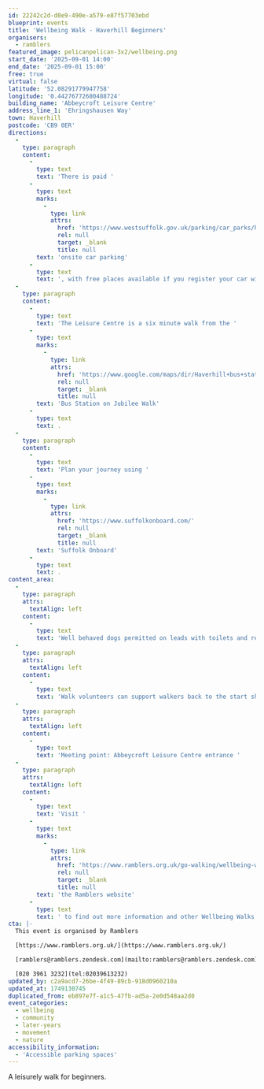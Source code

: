 ```yaml
---
id: 22242c2d-d0e9-490e-a579-e87f57703ebd
blueprint: events
title: 'Wellbeing Walk - Haverhill Beginners'
organisers:
  - ramblers
featured_image: pelicanpelican-3x2/wellbeing.png
start_date: '2025-09-01 14:00'
end_date: '2025-09-01 15:00'
free: true
virtual: false
latitude: '52.08291779947758'
longitude: '0.44276772680488724'
building_name: 'Abbeycroft Leisure Centre'
address_line_1: 'Ehringshausen Way'
town: Haverhill
postcode: 'CB9 0ER'
directions:
  -
    type: paragraph
    content:
      -
        type: text
        text: 'There is paid '
      -
        type: text
        marks:
          -
            type: link
            attrs:
              href: 'https://www.westsuffolk.gov.uk/parking/car_parks/haverhill-car-parks.cfm'
              rel: null
              target: _blank
              title: null
        text: 'onsite car parking'
      -
        type: text
        text: ', with free places available if you register your car with the walk leaders.'
  -
    type: paragraph
    content:
      -
        type: text
        text: 'The Leisure Centre is a six minute walk from the '
      -
        type: text
        marks:
          -
            type: link
            attrs:
              href: 'https://www.google.com/maps/dir/Haverhill+bus+station,+Haverhill+CB9+8DA/Haverhill+Library,+Camps+Rd,+Haverhill+CB9+8HB/@52.0830571,0.4363535,17z/data=!3m1!4b1!4m14!4m13!1m5!1m1!1s0x47d85ef311e5a4df:0x55b20007047ef32f!2m2!1d0.4410122!2d52.0821715!1m5!1m1!1s0x47d85ef4c0efb4ed:0x91671c082161bc85!2m2!1d0.4368685!2d52.0829965!3e2?entry=ttu'
              rel: null
              target: _blank
              title: null
        text: 'Bus Station on Jubilee Walk'
      -
        type: text
        text: .
  -
    type: paragraph
    content:
      -
        type: text
        text: 'Plan your journey using '
      -
        type: text
        marks:
          -
            type: link
            attrs:
              href: 'https://www.suffolkonboard.com/'
              rel: null
              target: _blank
              title: null
        text: 'Suffolk Onboard'
      -
        type: text
        text: .
content_area:
  -
    type: paragraph
    attrs:
      textAlign: left
    content:
      -
        type: text
        text: 'Well behaved dogs permitted on leads with toilets and refreshments available locally. '
  -
    type: paragraph
    attrs:
      textAlign: left
    content:
      -
        type: text
        text: 'Walk volunteers can support walkers back to the start should the walk prove too challenging.'
  -
    type: paragraph
    attrs:
      textAlign: left
    content:
      -
        type: text
        text: 'Meeting point: Abbeycroft Leisure Centre entrance '
  -
    type: paragraph
    attrs:
      textAlign: left
    content:
      -
        type: text
        text: 'Visit '
      -
        type: text
        marks:
          -
            type: link
            attrs:
              href: 'https://www.ramblers.org.uk/go-walking/wellbeing-walks-groups/ramblers-wellbeing-walks-suffolk'
              rel: null
              target: _blank
              title: null
        text: 'the Ramblers website'
      -
        type: text
        text: ' to find out more information and other Wellbeing Walks. '
cta: |-
  This event is organised by Ramblers

  [https://www.ramblers.org.uk/](https://www.ramblers.org.uk/) 

  [ramblers@ramblers.zendesk.com](mailto:ramblers@ramblers.zendesk.com)

  [020 3961 3232](tel:02039613232)
updated_by: c2a9acd7-26be-4f49-89cb-918d0960210a
updated_at: 1749130745
duplicated_from: eb897e7f-a1c5-47fb-ad5a-2e0d548aa2d0
event_categories:
  - wellbeing
  - community
  - later-years
  - movement
  - nature
accessibility_information:
  - 'Accessible parking spaces'
---
```

A leisurely walk for beginners.